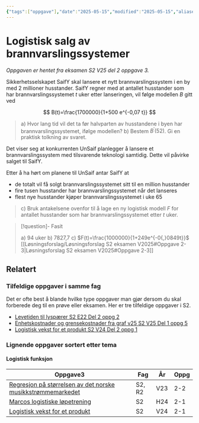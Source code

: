 ```yaml
---
{"tags":["oppgave"],"date":"2025-05-15","modified":"2025-05-15","aliases":null,"dg-publish":true,"temaer":["logistisk funksjon"],"fag":["s2"],"eksamen":"v25","del":2,"oppgave":3,"title":"Logistisk salg av brannvarslingssystemer","source":"Eksamen S2 vår 2025","todo":null,"permalink":"/logistisk-salg-av-brannvarslingssystemer/","dgPassFrontmatter":true}
---
```



# Logistisk salg av brannvarslingssystemer

<p><span><em>Oppgaven er hentet fra eksamen S2 V25 del 2 oppgave 3.</em></span></p>

Sikkerhetsselskapet SaifY skal lansere et nytt brannvarslingssystem i en by med 2 millioner husstander. SaifY regner med at antallet husstander som har brannvarslingssystemet $t$ uker etter lanseringen, vil følge modellen $B$ gitt ved

$$
B(t)=\frac{1700000}{1+500 e^{-0,07 t}}
$$

>a) Hvor lang tid vil det ta før halvparten av husstandene i byen har brannvarslingssystemet, ifølge modellen?
>b) Bestem $B^{\prime}(52)$.
>  Gi en praktisk tolkning av svaret.

Det viser seg at konkurrenten UnSaif planlegger å lansere et brannvarslingssystem med tilsvarende teknologi samtidig. Dette vil påvirke salget til SaifY.

Etter å ha hørt om planene til UnSaif antar SaifY at
- de totalt vil få solgt brannvarslingssystemet sitt til en million husstander
- fire tusen husstander har brannvarslingssystemet når det lanseres
- flest nye husstander kjøper brannvarslingssystemet i uke 65

>c) Bruk antakelsene ovenfor til å lage en ny logistisk modell $F$ for antallet husstander som har brannvarslingssystemet etter $t$ uker.

>[!question]- Fasit
> 
> a) 94 uker
> b) 7827,7
> c) $F(t)=\frac{1000000}{1+249e^{-0{,}0849t}}$
> [[Løsningsforslag/Løsningsforslag S2 eksamen V2025#Oppgave 2-3\|Løsningsforslag S2 eksamen V2025#Oppgave 2-3]]

## Relatert
<h3><span>Tilfeldige oppgaver i samme fag</span></h3><p><span>Det er ofte best å blande hvilke type oppgaver man gjør dersom du skal forberede deg til en prøve eller eksamen. Her er tre tilfeldige oppgaver i S2.</span></p><div><ul class="dataview list-view-ul"><li><span><a data-tooltip-position="top" aria-label="Levetiden til lyspærer.md" data-href="Levetiden til lyspærer.md" href="Levetiden til lyspærer.md" class="internal-link" target="_blank" rel="noopener nofollow">Levetiden til lyspærer S2 E22 Del 2 oppg 2</a></span></li><li><span><a data-tooltip-position="top" aria-label="Enhetskostnader og grensekostnader fra graf v25.md" data-href="Enhetskostnader og grensekostnader fra graf v25.md" href="Enhetskostnader og grensekostnader fra graf v25.md" class="internal-link" target="_blank" rel="noopener nofollow">Enhetskostnader og grensekostnader fra graf v25 S2 V25 Del 1 oppg 5</a></span></li><li><span><a data-tooltip-position="top" aria-label="Logistisk vekst for et produkt.md" data-href="Logistisk vekst for et produkt.md" href="Logistisk vekst for et produkt.md" class="internal-link" target="_blank" rel="noopener nofollow">Logistisk vekst for et produkt S2 V24 Del 2 oppg 1</a></span></li></ul></div><h3><span>Lignende oppgaver sortert etter tema</span></h3><h4><span>Logistisk funksjon</span></h4><div><table class="dataview table-view-table"><thead class="table-view-thead"><tr class="table-view-tr-header"><th class="table-view-th"><span>Oppgave</span><span class="dataview small-text">3</span></th><th class="table-view-th"><span>Fag</span></th><th class="table-view-th"><span>År</span></th><th class="table-view-th"><span>Oppg</span></th></tr></thead><tbody class="table-view-tbody"><tr><td><span><a data-tooltip-position="top" aria-label="Regresjon på størrelsen av det norske musikkstrømmemarkedet.md" data-href="Regresjon på størrelsen av det norske musikkstrømmemarkedet.md" href="Regresjon på størrelsen av det norske musikkstrømmemarkedet.md" class="internal-link" target="_blank" rel="noopener nofollow">Regresjon på størrelsen av det norske musikkstrømmemarkedet</a></span></td><td><span>S2, R2</span></td><td><span>V23</span></td><td><span>2-2</span></td></tr><tr><td><span><a data-tooltip-position="top" aria-label="Marcos logistiske løpetrening.md" data-href="Marcos logistiske løpetrening.md" href="Marcos logistiske løpetrening.md" class="internal-link" target="_blank" rel="noopener nofollow">Marcos logistiske løpetrening</a></span></td><td><span>S2</span></td><td><span>H24</span></td><td><span>2-1</span></td></tr><tr><td><span><a data-tooltip-position="top" aria-label="Logistisk vekst for et produkt.md" data-href="Logistisk vekst for et produkt.md" href="Logistisk vekst for et produkt.md" class="internal-link" target="_blank" rel="noopener nofollow">Logistisk vekst for et produkt</a></span></td><td><span>S2</span></td><td><span>V24</span></td><td><span>2-1</span></td></tr></tbody></table></div>
